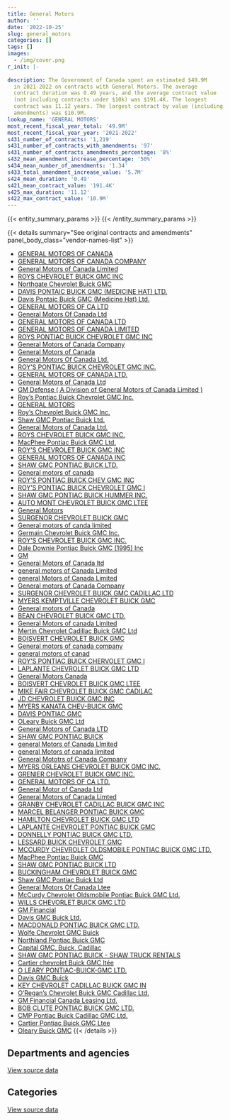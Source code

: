 ```yaml
---
title: General Motors
author: ''
date: '2022-10-25'
slug: general_motors
categories: []
tags: []
images:
  - /img/cover.png
r_init: |-
  
description: The Government of Canada spent an estimated $49.9M
  in 2021-2022 on contracts with General Motors. The average
  contract duration was 0.49 years, and the average contract value
  (not including contracts under $10k) was $191.4K. The longest
  contract was 11.12 years. The largest contract by value (including
  amendments) was $10.9M.
lookup_name: 'GENERAL MOTORS'
most_recent_fiscal_year_total: '49.9M'
most_recent_fiscal_year_year: '2021-2022'
s431_number_of_contracts: '1,219'
s431_number_of_contracts_with_amendments: '97'
s431_number_of_contracts_amendments_percentage: '8%'
s432_mean_amendment_increase_percentage: '50%'
s434_mean_number_of_amendments: '1.34'
s433_total_amendment_increase_value: '5.7M'
s424_mean_duration: '0.49'
s421_mean_contract_value: '191.4K'
s425_max_duration: '11.12'
s422_max_contract_value: '10.9M'
---
```


<script src="/rmarkdown-libs/htmlwidgets/htmlwidgets.js"></script>
<link href="/rmarkdown-libs/datatables-css/datatables-crosstalk.css" rel="stylesheet" />
<script src="/rmarkdown-libs/datatables-binding/datatables.js"></script>
<script src="/rmarkdown-libs/jquery/jquery-3.6.0.min.js"></script>
<link href="/rmarkdown-libs/dt-core-bootstrap/css/dataTables.bootstrap.min.css" rel="stylesheet" />
<link href="/rmarkdown-libs/dt-core-bootstrap/css/dataTables.bootstrap.extra.css" rel="stylesheet" />
<script src="/rmarkdown-libs/dt-core-bootstrap/js/jquery.dataTables.min.js"></script>
<script src="/rmarkdown-libs/dt-core-bootstrap/js/dataTables.bootstrap.min.js"></script>
<link href="/rmarkdown-libs/crosstalk/css/crosstalk.min.css" rel="stylesheet" />
<script src="/rmarkdown-libs/crosstalk/js/crosstalk.min.js"></script>
<script src="/rmarkdown-libs/htmlwidgets/htmlwidgets.js"></script>
<link href="/rmarkdown-libs/datatables-css/datatables-crosstalk.css" rel="stylesheet" />
<script src="/rmarkdown-libs/datatables-binding/datatables.js"></script>
<script src="/rmarkdown-libs/jquery/jquery-3.6.0.min.js"></script>
<link href="/rmarkdown-libs/dt-core-bootstrap/css/dataTables.bootstrap.min.css" rel="stylesheet" />
<link href="/rmarkdown-libs/dt-core-bootstrap/css/dataTables.bootstrap.extra.css" rel="stylesheet" />
<script src="/rmarkdown-libs/dt-core-bootstrap/js/jquery.dataTables.min.js"></script>
<script src="/rmarkdown-libs/dt-core-bootstrap/js/dataTables.bootstrap.min.js"></script>
<link href="/rmarkdown-libs/crosstalk/css/crosstalk.min.css" rel="stylesheet" />
<script src="/rmarkdown-libs/crosstalk/js/crosstalk.min.js"></script>

{{< entity_summary_params >}}
{{< /entity_summary_params >}}

{{< details summary="See original contracts and amendments" panel_body_class="vendor-names-list" >}}
- [GENERAL MOTORS OF CANADA](https://search.open.canada.ca/en/ct/?sort=contract_value_f%20desc&page=1&search_text=%22GENERAL%20MOTORS%20OF%20CANADA%22)
- [GENERAL MOTORS OF CANADA COMPANY](https://search.open.canada.ca/en/ct/?sort=contract_value_f%20desc&page=1&search_text=%22GENERAL%20MOTORS%20OF%20CANADA%20COMPANY%22)
- [General Motors of Canada Limited](https://search.open.canada.ca/en/ct/?sort=contract_value_f%20desc&page=1&search_text=%22General%20Motors%20of%20Canada%20Limited%22)
- [ROYS CHEVROLET BUICK GMC INC](https://search.open.canada.ca/en/ct/?sort=contract_value_f%20desc&page=1&search_text=%22ROYS%20CHEVROLET%20BUICK%20GMC%20INC%22)
- [Northgate Chevrolet Buick GMC](https://search.open.canada.ca/en/ct/?sort=contract_value_f%20desc&page=1&search_text=%22Northgate%20Chevrolet%20Buick%20GMC%22)
- [DAVIS PONTAIC BUICK GMC (MEDICINE HAT) LTD.](https://search.open.canada.ca/en/ct/?sort=contract_value_f%20desc&page=1&search_text=%22DAVIS%20PONTAIC%20BUICK%20GMC%20%28MEDICINE%20HAT%29%20LTD.%22)
- [Davis Pontaic Buick GMC (Medicine Hat) Ltd.](https://search.open.canada.ca/en/ct/?sort=contract_value_f%20desc&page=1&search_text=%22Davis%20Pontaic%20Buick%20GMC%20%28Medicine%20Hat%29%20Ltd.%22)
- [GENERAL MOTORS OF CA LTD](https://search.open.canada.ca/en/ct/?sort=contract_value_f%20desc&page=1&search_text=%22GENERAL%20MOTORS%20OF%20CA%20LTD%22)
- [General Motors Of Canada Ltd](https://search.open.canada.ca/en/ct/?sort=contract_value_f%20desc&page=1&search_text=%22General%20Motors%20Of%20Canada%20Ltd%22)
- [GENERAL MOTORS OF CANADA LTD](https://search.open.canada.ca/en/ct/?sort=contract_value_f%20desc&page=1&search_text=%22GENERAL%20MOTORS%20OF%20CANADA%20LTD%22)
- [GENERAL MOTORS OF CANADA LIMITED](https://search.open.canada.ca/en/ct/?sort=contract_value_f%20desc&page=1&search_text=%22GENERAL%20MOTORS%20OF%20CANADA%20LIMITED%22)
- [ROYS PONTIAC BUICK CHEVROLET GMC INC](https://search.open.canada.ca/en/ct/?sort=contract_value_f%20desc&page=1&search_text=%22ROYS%20PONTIAC%20BUICK%20CHEVROLET%20GMC%20INC%22)
- [General Motors of Canada Company](https://search.open.canada.ca/en/ct/?sort=contract_value_f%20desc&page=1&search_text=%22General%20Motors%20of%20Canada%20Company%22)
- [General Motors of Canada](https://search.open.canada.ca/en/ct/?sort=contract_value_f%20desc&page=1&search_text=%22General%20Motors%20of%20Canada%22)
- [General Motors Of Canada Ltd.](https://search.open.canada.ca/en/ct/?sort=contract_value_f%20desc&page=1&search_text=%22General%20Motors%20Of%20Canada%20Ltd.%22)
- [ROY’S PONTIAC BUICK CHEVROLET GMC INC.](https://search.open.canada.ca/en/ct/?sort=contract_value_f%20desc&page=1&search_text=%22ROY%27S%20PONTIAC%20BUICK%20CHEVROLET%20GMC%20INC.%22)
- [GENERAL MOTORS OF CANADA LTD.](https://search.open.canada.ca/en/ct/?sort=contract_value_f%20desc&page=1&search_text=%22GENERAL%20MOTORS%20OF%20CANADA%20LTD.%22)
- [General Motors of Canada Ltd](https://search.open.canada.ca/en/ct/?sort=contract_value_f%20desc&page=1&search_text=%22General%20Motors%20of%20Canada%20Ltd%22)
- [GM Defense ( A Division of General Motors of Canada Limited )](https://search.open.canada.ca/en/ct/?sort=contract_value_f%20desc&page=1&search_text=%22GM%20Defense%20%28%20A%20Division%20of%20General%20Motors%20of%20Canada%20Limited%20%29%22)
- [Roy’s Pontiac Buick Chevrolet GMC Inc.](https://search.open.canada.ca/en/ct/?sort=contract_value_f%20desc&page=1&search_text=%22Roy%27s%20Pontiac%20Buick%20Chevrolet%20GMC%20Inc.%22)
- [GENERAL MOTORS](https://search.open.canada.ca/en/ct/?sort=contract_value_f%20desc&page=1&search_text=%22GENERAL%20MOTORS%22)
- [Roy’s Chevrolet Buick GMC Inc.](https://search.open.canada.ca/en/ct/?sort=contract_value_f%20desc&page=1&search_text=%22Roy%27s%20Chevrolet%20Buick%20GMC%20Inc.%22)
- [Shaw GMC Pontiac Buick Ltd.](https://search.open.canada.ca/en/ct/?sort=contract_value_f%20desc&page=1&search_text=%22Shaw%20GMC%20Pontiac%20Buick%20Ltd.%22)
- [General Motors of Canada Ltd.](https://search.open.canada.ca/en/ct/?sort=contract_value_f%20desc&page=1&search_text=%22General%20Motors%20of%20Canada%20Ltd.%22)
- [ROYS CHEVROLET BUICK GMC INC.](https://search.open.canada.ca/en/ct/?sort=contract_value_f%20desc&page=1&search_text=%22ROYS%20CHEVROLET%20BUICK%20GMC%20INC.%22)
- [MacPhee Pontiac Buick GMC Ltd.](https://search.open.canada.ca/en/ct/?sort=contract_value_f%20desc&page=1&search_text=%22MacPhee%20Pontiac%20Buick%20GMC%20Ltd.%22)
- [ROY’S CHEVROLET BUICK GMC INC](https://search.open.canada.ca/en/ct/?sort=contract_value_f%20desc&page=1&search_text=%22ROY%27S%20CHEVROLET%20BUICK%20GMC%20INC%22)
- [GENERAL MOTORS OF CANADA INC](https://search.open.canada.ca/en/ct/?sort=contract_value_f%20desc&page=1&search_text=%22GENERAL%20MOTORS%20OF%20CANADA%20INC%22)
- [SHAW GMC PONTIAC BUICK LTD.](https://search.open.canada.ca/en/ct/?sort=contract_value_f%20desc&page=1&search_text=%22SHAW%20GMC%20PONTIAC%20BUICK%20LTD.%22)
- [General motors of canada](https://search.open.canada.ca/en/ct/?sort=contract_value_f%20desc&page=1&search_text=%22General%20motors%20of%20canada%22)
- [ROY’S PONTIAC BUICK CHEV GMC INC](https://search.open.canada.ca/en/ct/?sort=contract_value_f%20desc&page=1&search_text=%22ROY%27S%20PONTIAC%20BUICK%20CHEV%20GMC%20INC%22)
- [ROY’S PONTIAC BUICK CHEVROLET GMC I](https://search.open.canada.ca/en/ct/?sort=contract_value_f%20desc&page=1&search_text=%22ROY%27S%20PONTIAC%20BUICK%20CHEVROLET%20GMC%20I%22)
- [SHAW GMC PONTIAC BUICK HUMMER INC.](https://search.open.canada.ca/en/ct/?sort=contract_value_f%20desc&page=1&search_text=%22SHAW%20GMC%20PONTIAC%20BUICK%20HUMMER%20INC.%22)
- [AUTO MONT CHEVROLET BUICK GMC LTEE](https://search.open.canada.ca/en/ct/?sort=contract_value_f%20desc&page=1&search_text=%22AUTO%20MONT%20CHEVROLET%20BUICK%20GMC%20LTEE%22)
- [General Motors](https://search.open.canada.ca/en/ct/?sort=contract_value_f%20desc&page=1&search_text=%22General%20Motors%22)
- [SURGENOR CHEVROLET BUICK GMC](https://search.open.canada.ca/en/ct/?sort=contract_value_f%20desc&page=1&search_text=%22SURGENOR%20CHEVROLET%20BUICK%20GMC%22)
- [General motors of canda limited](https://search.open.canada.ca/en/ct/?sort=contract_value_f%20desc&page=1&search_text=%22General%20motors%20of%20canda%20limited%22)
- [Germain Chevrolet Buick GMC Inc.](https://search.open.canada.ca/en/ct/?sort=contract_value_f%20desc&page=1&search_text=%22Germain%20Chevrolet%20Buick%20GMC%20Inc.%22)
- [ROY’S CHEVROLET BUICK GMC INC.](https://search.open.canada.ca/en/ct/?sort=contract_value_f%20desc&page=1&search_text=%22ROY%27S%20CHEVROLET%20BUICK%20GMC%20INC.%22)
- [Dale Downie Pontiac Buick GMC (1995) Inc](https://search.open.canada.ca/en/ct/?sort=contract_value_f%20desc&page=1&search_text=%22Dale%20Downie%20Pontiac%20Buick%20GMC%20%281995%29%20Inc%22)
- [GM](https://search.open.canada.ca/en/ct/?sort=contract_value_f%20desc&page=1&search_text=%22GM%22)
- [General Motors of Canada ltd](https://search.open.canada.ca/en/ct/?sort=contract_value_f%20desc&page=1&search_text=%22General%20Motors%20of%20Canada%20ltd%22)
- [general motors of Canada Limited](https://search.open.canada.ca/en/ct/?sort=contract_value_f%20desc&page=1&search_text=%22general%20motors%20of%20Canada%20Limited%22)
- [general Motors of Canada Limited](https://search.open.canada.ca/en/ct/?sort=contract_value_f%20desc&page=1&search_text=%22general%20Motors%20of%20Canada%20Limited%22)
- [General motors of Canada Company](https://search.open.canada.ca/en/ct/?sort=contract_value_f%20desc&page=1&search_text=%22General%20motors%20of%20Canada%20Company%22)
- [SURGENOR CHEVROLET BUICK GMC CADILLAC LTD](https://search.open.canada.ca/en/ct/?sort=contract_value_f%20desc&page=1&search_text=%22SURGENOR%20CHEVROLET%20BUICK%20GMC%20CADILLAC%20LTD%22)
- [MYERS KEMPTVILLE CHEVROLET BUICK GMC](https://search.open.canada.ca/en/ct/?sort=contract_value_f%20desc&page=1&search_text=%22MYERS%20KEMPTVILLE%20CHEVROLET%20BUICK%20GMC%22)
- [General motors of Canada](https://search.open.canada.ca/en/ct/?sort=contract_value_f%20desc&page=1&search_text=%22General%20motors%20of%20Canada%22)
- [BEAN CHEVROLET BUICK GMC LTD.](https://search.open.canada.ca/en/ct/?sort=contract_value_f%20desc&page=1&search_text=%22BEAN%20CHEVROLET%20BUICK%20GMC%20LTD.%22)
- [General Motors of canada Limited](https://search.open.canada.ca/en/ct/?sort=contract_value_f%20desc&page=1&search_text=%22General%20Motors%20of%20canada%20Limited%22)
- [Mertin Chevrolet Cadillac Buick GMC Ltd](https://search.open.canada.ca/en/ct/?sort=contract_value_f%20desc&page=1&search_text=%22Mertin%20Chevrolet%20Cadillac%20Buick%20GMC%20Ltd%22)
- [BOISVERT CHEVROLET BUICK GMC](https://search.open.canada.ca/en/ct/?sort=contract_value_f%20desc&page=1&search_text=%22BOISVERT%20CHEVROLET%20BUICK%20GMC%22)
- [General motors of canada company](https://search.open.canada.ca/en/ct/?sort=contract_value_f%20desc&page=1&search_text=%22General%20motors%20of%20canada%20company%22)
- [general motors of canad](https://search.open.canada.ca/en/ct/?sort=contract_value_f%20desc&page=1&search_text=%22general%20motors%20of%20canad%22)
- [ROY’S PONTIAC BUICK CHERVOLET GMC I](https://search.open.canada.ca/en/ct/?sort=contract_value_f%20desc&page=1&search_text=%22ROY%27S%20PONTIAC%20BUICK%20CHERVOLET%20GMC%20I%22)
- [LAPLANTE CHEVROLET BUICK GMC LTD](https://search.open.canada.ca/en/ct/?sort=contract_value_f%20desc&page=1&search_text=%22LAPLANTE%20CHEVROLET%20BUICK%20GMC%20LTD%22)
- [General Motors Canada](https://search.open.canada.ca/en/ct/?sort=contract_value_f%20desc&page=1&search_text=%22General%20Motors%20Canada%22)
- [BOISVERT CHEVROLET BUICK GMC LTEE](https://search.open.canada.ca/en/ct/?sort=contract_value_f%20desc&page=1&search_text=%22BOISVERT%20CHEVROLET%20BUICK%20GMC%20LTEE%22)
- [MIKE FAIR CHEVROLET BUICK GMC CADILAC](https://search.open.canada.ca/en/ct/?sort=contract_value_f%20desc&page=1&search_text=%22MIKE%20FAIR%20CHEVROLET%20BUICK%20GMC%20CADILAC%22)
- [JD CHEVROLET BUICK GMC INC](https://search.open.canada.ca/en/ct/?sort=contract_value_f%20desc&page=1&search_text=%22JD%20CHEVROLET%20BUICK%20GMC%20INC%22)
- [MYERS KANATA CHEV-BUICK GMC](https://search.open.canada.ca/en/ct/?sort=contract_value_f%20desc&page=1&search_text=%22MYERS%20KANATA%20CHEV-BUICK%20GMC%22)
- [DAVIS PONTIAC GMC](https://search.open.canada.ca/en/ct/?sort=contract_value_f%20desc&page=1&search_text=%22DAVIS%20PONTIAC%20GMC%22)
- [OLeary Buick GMC Ltd](https://search.open.canada.ca/en/ct/?sort=contract_value_f%20desc&page=1&search_text=%22OLeary%20Buick%20GMC%20Ltd%22)
- [General Motors of Canada LTD](https://search.open.canada.ca/en/ct/?sort=contract_value_f%20desc&page=1&search_text=%22General%20Motors%20of%20Canada%20LTD%22)
- [SHAW GMC PONTIAC BUICK](https://search.open.canada.ca/en/ct/?sort=contract_value_f%20desc&page=1&search_text=%22SHAW%20GMC%20PONTIAC%20BUICK%22)
- [general Motors of Canada LImited](https://search.open.canada.ca/en/ct/?sort=contract_value_f%20desc&page=1&search_text=%22general%20Motors%20of%20Canada%20LImited%22)
- [general Motors of canada limited](https://search.open.canada.ca/en/ct/?sort=contract_value_f%20desc&page=1&search_text=%22general%20Motors%20of%20canada%20limited%22)
- [General Mototrs of Canada Company](https://search.open.canada.ca/en/ct/?sort=contract_value_f%20desc&page=1&search_text=%22General%20Mototrs%20of%20Canada%20Company%22)
- [MYERS ORLEANS CHEVROLET BUICK GMC INC.](https://search.open.canada.ca/en/ct/?sort=contract_value_f%20desc&page=1&search_text=%22MYERS%20ORLEANS%20CHEVROLET%20BUICK%20GMC%20INC.%22)
- [GRENIER CHEVROLET BUICK GMC INC.](https://search.open.canada.ca/en/ct/?sort=contract_value_f%20desc&page=1&search_text=%22GRENIER%20CHEVROLET%20BUICK%20GMC%20INC.%22)
- [GENERAL MOTORS OF CA LTD.](https://search.open.canada.ca/en/ct/?sort=contract_value_f%20desc&page=1&search_text=%22GENERAL%20MOTORS%20OF%20CA%20LTD.%22)
- [General Motor of Canada Ltd](https://search.open.canada.ca/en/ct/?sort=contract_value_f%20desc&page=1&search_text=%22General%20Motor%20of%20Canada%20Ltd%22)
- [General Motors of Canada Limted](https://search.open.canada.ca/en/ct/?sort=contract_value_f%20desc&page=1&search_text=%22General%20Motors%20of%20Canada%20Limted%22)
- [GRANBY CHEVROLET CADILLAC BUICK GMC INC](https://search.open.canada.ca/en/ct/?sort=contract_value_f%20desc&page=1&search_text=%22GRANBY%20CHEVROLET%20CADILLAC%20BUICK%20GMC%20INC%22)
- [MARCEL BELANGER PONTIAC BUICK GMC](https://search.open.canada.ca/en/ct/?sort=contract_value_f%20desc&page=1&search_text=%22MARCEL%20BELANGER%20PONTIAC%20BUICK%20GMC%22)
- [HAMILTON CHEVROLET BUICK GMC LTD](https://search.open.canada.ca/en/ct/?sort=contract_value_f%20desc&page=1&search_text=%22HAMILTON%20CHEVROLET%20BUICK%20GMC%20LTD%22)
- [LAPLANTE CHEVROLET PONTIAC BUICK GMC](https://search.open.canada.ca/en/ct/?sort=contract_value_f%20desc&page=1&search_text=%22LAPLANTE%20CHEVROLET%20PONTIAC%20BUICK%20GMC%22)
- [DONNELLY PONTIAC BUICK GMC LTD.](https://search.open.canada.ca/en/ct/?sort=contract_value_f%20desc&page=1&search_text=%22DONNELLY%20PONTIAC%20BUICK%20GMC%20LTD.%22)
- [LESSARD BUICK CHEVROLET GMC](https://search.open.canada.ca/en/ct/?sort=contract_value_f%20desc&page=1&search_text=%22LESSARD%20BUICK%20CHEVROLET%20GMC%22)
- [MCCURDY CHEVROLET OLDSMOBILE PONTIAC BUICK GMC LTD.](https://search.open.canada.ca/en/ct/?sort=contract_value_f%20desc&page=1&search_text=%22MCCURDY%20CHEVROLET%20OLDSMOBILE%20PONTIAC%20BUICK%20GMC%20LTD.%22)
- [MacPhee Pontiac Buick GMC](https://search.open.canada.ca/en/ct/?sort=contract_value_f%20desc&page=1&search_text=%22MacPhee%20Pontiac%20Buick%20GMC%22)
- [SHAW GMC PONTIAC BUICK LTD](https://search.open.canada.ca/en/ct/?sort=contract_value_f%20desc&page=1&search_text=%22SHAW%20GMC%20PONTIAC%20BUICK%20LTD%22)
- [BUCKINGHAM CHEVROLET BUICK GMC](https://search.open.canada.ca/en/ct/?sort=contract_value_f%20desc&page=1&search_text=%22BUCKINGHAM%20CHEVROLET%20BUICK%20GMC%22)
- [Shaw GMC Pontiac Buick Ltd](https://search.open.canada.ca/en/ct/?sort=contract_value_f%20desc&page=1&search_text=%22Shaw%20GMC%20Pontiac%20Buick%20Ltd%22)
- [General Motors Of Canada Ltee](https://search.open.canada.ca/en/ct/?sort=contract_value_f%20desc&page=1&search_text=%22General%20Motors%20Of%20Canada%20Ltee%22)
- [McCurdy Chevrolet Oldsmobile Pontiac Buick GMC Ltd.](https://search.open.canada.ca/en/ct/?sort=contract_value_f%20desc&page=1&search_text=%22McCurdy%20Chevrolet%20Oldsmobile%20Pontiac%20Buick%20GMC%20Ltd.%22)
- [WILLS CHEVORLET BUICK GMC LTD](https://search.open.canada.ca/en/ct/?sort=contract_value_f%20desc&page=1&search_text=%22WILLS%20CHEVORLET%20BUICK%20GMC%20LTD%22)
- [GM Financial](https://search.open.canada.ca/en/ct/?sort=contract_value_f%20desc&page=1&search_text=%22GM%20Financial%22)
- [Davis GMC Buick Ltd.](https://search.open.canada.ca/en/ct/?sort=contract_value_f%20desc&page=1&search_text=%22Davis%20GMC%20Buick%20Ltd.%22)
- [MACDONALD PONTIAC BUICK GMC LTD.](https://search.open.canada.ca/en/ct/?sort=contract_value_f%20desc&page=1&search_text=%22MACDONALD%20PONTIAC%20BUICK%20GMC%20LTD.%22)
- [Wolfe Chevrolet GMC Buick](https://search.open.canada.ca/en/ct/?sort=contract_value_f%20desc&page=1&search_text=%22Wolfe%20Chevrolet%20GMC%20Buick%22)
- [Northland Pontiac Buick GMC](https://search.open.canada.ca/en/ct/?sort=contract_value_f%20desc&page=1&search_text=%22Northland%20Pontiac%20Buick%20GMC%22)
- [Capital GMC, Buick, Cadillac](https://search.open.canada.ca/en/ct/?sort=contract_value_f%20desc&page=1&search_text=%22Capital%20GMC%2c%20Buick%2c%20Cadillac%22)
- [SHAW GMC PONTIAC BUICK - SHAW TRUCK RENTALS](https://search.open.canada.ca/en/ct/?sort=contract_value_f%20desc&page=1&search_text=%22SHAW%20GMC%20PONTIAC%20BUICK%20-%20SHAW%20TRUCK%20RENTALS%22)
- [Cartier chevrolet Buick GMC ltée](https://search.open.canada.ca/en/ct/?sort=contract_value_f%20desc&page=1&search_text=%22Cartier%20chevrolet%20Buick%20GMC%20lt%c3%a9e%22)
- [O LEARY PONTIAC-BUICK-GMC LTD.](https://search.open.canada.ca/en/ct/?sort=contract_value_f%20desc&page=1&search_text=%22O%20LEARY%20PONTIAC-BUICK-GMC%20LTD.%22)
- [Davis GMC Buick](https://search.open.canada.ca/en/ct/?sort=contract_value_f%20desc&page=1&search_text=%22Davis%20GMC%20Buick%22)
- [KEY CHEVROLET CADILLAC BUICK GMC IN](https://search.open.canada.ca/en/ct/?sort=contract_value_f%20desc&page=1&search_text=%22KEY%20CHEVROLET%20CADILLAC%20BUICK%20GMC%20IN%22)
- [O’Regan’s Chevrolet Buick GMC Cadillac Ltd.](https://search.open.canada.ca/en/ct/?sort=contract_value_f%20desc&page=1&search_text=%22O%27Regan%27s%20%20Chevrolet%20Buick%20GMC%20Cadillac%20Ltd.%22)
- [GM Financial Canada Leasing Ltd.](https://search.open.canada.ca/en/ct/?sort=contract_value_f%20desc&page=1&search_text=%22GM%20Financial%20Canada%20Leasing%20Ltd.%22)
- [BOB CLUTE PONTIAC BUICK GMC LTD.](https://search.open.canada.ca/en/ct/?sort=contract_value_f%20desc&page=1&search_text=%22BOB%20CLUTE%20PONTIAC%20BUICK%20GMC%20LTD.%22)
- [CMP Pontiac Buick Cadillac GMC Ltd.](https://search.open.canada.ca/en/ct/?sort=contract_value_f%20desc&page=1&search_text=%22CMP%20Pontiac%20Buick%20Cadillac%20GMC%20Ltd.%22)
- [Cartier Pontiac Buick GMC Ltee](https://search.open.canada.ca/en/ct/?sort=contract_value_f%20desc&page=1&search_text=%22Cartier%20Pontiac%20Buick%20GMC%20Ltee%22)
- [Oleary Buick GMC](https://search.open.canada.ca/en/ct/?sort=contract_value_f%20desc&page=1&search_text=%22Oleary%20Buick%20GMC%22)
{{< /details >}}

## Departments and agencies

<div id="htmlwidget-1" style="width:100%;height:auto;" class="datatables html-widget"></div>
<script type="application/json" data-for="htmlwidget-1">{"x":{"style":"bootstrap","filter":"none","vertical":false,"data":[["<a href=\"/departments/aafc-aac/\">Agriculture and Agri-Food Canada<\/a>","<a href=\"/departments/aandc-aadnc/\">Crown-Indigenous Relations and Northern Affairs Canada<\/a>","<a href=\"/departments/acoa-apeca/\">Atlantic Canada Opportunities Agency<\/a>","<a href=\"/departments/cannor/\">Canadian Northern Economic Development Agency<\/a>","<a href=\"/departments/cbsa-asfc/\">Canada Border Services Agency<\/a>","<a href=\"/departments/cfia-acia/\">Canadian Food Inspection Agency<\/a>","<a href=\"/departments/cgc-ccg/\">Canadian Grain Commission<\/a>","<a href=\"/departments/cra-arc/\">Canada Revenue Agency<\/a>","<a href=\"/departments/csc-scc/\">Correctional Service of Canada<\/a>","<a href=\"/departments/dfatd-maecd/\">Global Affairs Canada<\/a>","<a href=\"/departments/dfo-mpo/\">Fisheries and Oceans Canada<\/a>","<a href=\"/departments/dnd-mdn/\">National Defence<\/a>","<a href=\"/departments/ec/\">Environment and Climate Change Canada<\/a>","<a href=\"/departments/esdc-edsc/\">Employment and Social Development Canada<\/a>","<a href=\"/departments/hc-sc/\">Health Canada<\/a>","<a href=\"/departments/ic/\">Innovation, Science and Economic Development Canada<\/a>","<a href=\"/departments/isc-sac/\">Indigenous Services Canada<\/a>","<a href=\"/departments/nrc-cnrc/\">National Research Council Canada<\/a>","<a href=\"/departments/nrcan-rncan/\">Natural Resources Canada<\/a>","<a href=\"/departments/pbc-clcc/\">Parole Board of Canada<\/a>","<a href=\"/departments/pc/\">Parks Canada<\/a>","<a href=\"/departments/pch/\">Canadian Heritage<\/a>","<a href=\"/departments/phac-aspc/\">Public Health Agency of Canada<\/a>","<a href=\"/departments/pwgsc-tpsgc/\">Public Services and Procurement Canada<\/a>","<a href=\"/departments/rcmp-grc/\">Royal Canadian Mounted Police<\/a>","<a href=\"/departments/ssc-spc/\">Shared Services Canada<\/a>","<a href=\"/departments/statcan/\">Statistics Canada<\/a>","<a href=\"/departments/tc/\">Transport Canada<\/a>"],[347791.7,null,67908.66,null,3119708.14,493782.57,null,37686.6,727129.56,102141,742731.73,6106933.18,284328.34,29414.13,63475.64,462888.53,null,47706.57,272107.09,null,1485231.26,null,null,45934.35,26860194.99,null,null,439582.9],[352152.05,null,30982.15,37383.23,2358400.41,208848.35,null,null,737010.35,null,633256,3649725.58,267453.23,null,35588.7,null,52588.07,null,102376.54,null,571539.88,null,null,null,32422797.96,262680.93,null,340383.84],[1171050.74,null,null,null,763263.61,55342.6,35578.2,null,653758.83,null,3272501.97,2123612.22,696786.64,85591.88,null,227512,756080.22,null,221803.56,null,1067368.71,46413.15,9381476.71,98219.03,22051585.61,null,35613.08,950563.64],[1058166.44,51894.15,30328.95,null,2108642.73,null,null,null,800918.66,134768,625726.98,7962235.5,1833278.04,15115.35,null,null,80819.06,76073.86,211709.75,71634.15,740334.25,null,1489123.29,342698.98,32130674.1,null,null,171935.66]],"container":"<table class=\"table table-striped table-hover row-border order-column display\">\n  <thead>\n    <tr>\n      <th>Department<\/th>\n      <th>2018-2019<\/th>\n      <th>2019-2020<\/th>\n      <th>2020-2021<\/th>\n      <th>2021-2022<\/th>\n    <\/tr>\n  <\/thead>\n<\/table>","options":{"order":[[4,"desc"]],"pageLength":10,"autoWidth":true,"columnDefs":[{"targets":1,"render":"function(data, type, row, meta) {\n    return type !== 'display' ? data : DTWidget.formatCurrency(data, \"$\", 2, 3, \",\", \".\", true, null);\n  }"},{"targets":2,"render":"function(data, type, row, meta) {\n    return type !== 'display' ? data : DTWidget.formatCurrency(data, \"$\", 2, 3, \",\", \".\", true, null);\n  }"},{"targets":3,"render":"function(data, type, row, meta) {\n    return type !== 'display' ? data : DTWidget.formatCurrency(data, \"$\", 2, 3, \",\", \".\", true, null);\n  }"},{"targets":4,"render":"function(data, type, row, meta) {\n    return type !== 'display' ? data : DTWidget.formatCurrency(data, \"$\", 2, 3, \",\", \".\", true, null);\n  }"},{"width":"16%","targets":[1,2,3,4]},{"className":"dt-right","targets":[1,2,3,4]}],"orderClasses":false}},"evals":["options.columnDefs.0.render","options.columnDefs.1.render","options.columnDefs.2.render","options.columnDefs.3.render"],"jsHooks":[]}</script>
<p class="text-right">
<a href="https://github.com/GoC-Spending/contracts-data/tree/main/data/out/vendors/general_motors/summary_by_fiscal_year_by_department.csv" class="source-data-link btn btn-link">View source data</a>
</p>

## Categories

<div id="htmlwidget-2" style="width:100%;height:auto;" class="datatables html-widget"></div>
<script type="application/json" data-for="htmlwidget-2">{"x":{"style":"bootstrap","filter":"none","vertical":false,"data":[["<a href=\"/categories/defence/\">Defence<\/a>","<a href=\"/categories/medical/\">Medical<\/a>","<a href=\"/categories/transportation_and_logistics/\">Transportation and logistics<\/a>","<a href=\"/categories/industrial_products_and_services/\">Industrial products and services<\/a>"],[6050842.18,null,35576514.8,109319.97],[3649725.58,null,38362370.66,51071.03],[2123612.22,9381476.71,32077344.81,111688.65],[7962235.5,1489123.29,40438837.12,45882]],"container":"<table class=\"table table-striped table-hover row-border order-column display\">\n  <thead>\n    <tr>\n      <th>Category<\/th>\n      <th>2018-2019<\/th>\n      <th>2019-2020<\/th>\n      <th>2020-2021<\/th>\n      <th>2021-2022<\/th>\n    <\/tr>\n  <\/thead>\n<\/table>","options":{"order":[[4,"desc"]],"dom":"t","pageLength":30,"autoWidth":true,"columnDefs":[{"targets":1,"render":"function(data, type, row, meta) {\n    return type !== 'display' ? data : DTWidget.formatCurrency(data, \"$\", 2, 3, \",\", \".\", true, null);\n  }"},{"targets":2,"render":"function(data, type, row, meta) {\n    return type !== 'display' ? data : DTWidget.formatCurrency(data, \"$\", 2, 3, \",\", \".\", true, null);\n  }"},{"targets":3,"render":"function(data, type, row, meta) {\n    return type !== 'display' ? data : DTWidget.formatCurrency(data, \"$\", 2, 3, \",\", \".\", true, null);\n  }"},{"targets":4,"render":"function(data, type, row, meta) {\n    return type !== 'display' ? data : DTWidget.formatCurrency(data, \"$\", 2, 3, \",\", \".\", true, null);\n  }"},{"width":"16%","targets":[1,2,3,4]},{"className":"dt-right","targets":[1,2,3,4]}],"orderClasses":false,"lengthMenu":[10,25,30,50,100]}},"evals":["options.columnDefs.0.render","options.columnDefs.1.render","options.columnDefs.2.render","options.columnDefs.3.render"],"jsHooks":[]}</script>
<p class="text-right">
<a href="https://github.com/GoC-Spending/contracts-data/tree/main/data/out/vendors/general_motors/summary_by_fiscal_year_by_category.csv" class="source-data-link btn btn-link">View source data</a>
</p>
